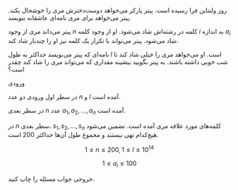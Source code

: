 روز ولنتاین فرا رسیده است. پیتر پارکر می‌خواهد دوست‌دخترش مری را خوشحال بکند.  پیتر می‌خواهد برای مری نامه‌ای عاشقانه بنویسد.

پیتر می‌داند مری از وجود $n$ کلمه در رشته‌اش شاد می‌شود. او از وجود کلمه $i$ به اندازه $a_i$ شاد می‌شود. پیتر می‌تواند با تکرار یک کلمه نیز او را چندبار شاد کند.

نامه‌ای که پیتر می‌نویسد حداکثر به طول $l$ است. او می‌خواهد مری را خیلی شاد کند تا شب خوبی داشته باشند. به پیتر بگویید بیشینه مقداری که می‌تواند مری را شاد کند چقدر است؟

ورودی

در سطر اول ورودی دو عدد $n$ و $l$ آمده است.

در سطر بعدی $n$ عدد $a_1, a_2, ..., a_n$ آمده است.

در $n$ سطر بعدی، $s_1, s_2, ..., s_n$ کلمه‌های مورد علاقه مری آمده است. تضمین می‌شود هیچ‌کدام تهی نیستند و مجموع طول آن‌ها حداکثر $200$ است.

$$1 \leq n \leq 200, 1 \leq l \leq 10^{14}$$

$$ 1 \leq a_i \leq 100 $$

خروجی
جواب مسئله را چاپ کنید.
